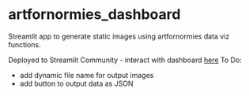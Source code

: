 # artfornormies_dashboard
Streamlit app to generate static images using artfornormies data viz functions.

Deployed to Streamlit Community - interact with dashboard [here](https://artfornormiesdashboard-crhbqdnr7xhrczby4vknj3.streamlit.app/)
To Do:
- add dynamic file name for output images
- add button to output data as JSON

